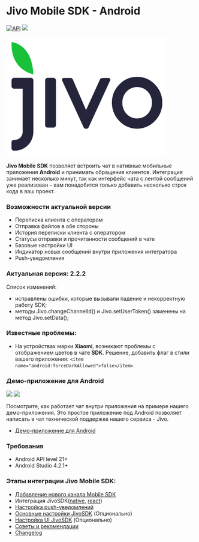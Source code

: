 Jivo Mobile SDK - Android
=========================
<p align="left">
  <a href="https://android-arsenal.com/api?level=21"><img alt="API" src="https://img.shields.io/badge/API-21%2B-brightgreen.svg?style=flat"/></a>
  <a href="https://github.com/JivoChat/JivoSDK-Android/releases"><img src="https://img.shields.io/github/v/release/JivoChat/JivoSDK-Android" /></a>
</p>

![Jivo Logo](./README_ru/resources/jivo_logo.svg)

**Jivo Mobile SDK** позволяет встроить чат в нативные мобильные приложения **Android** и принимать обращения клиентов. Интеграция занимает несколько минут, так как интерфейс чата с лентой сообщений уже реализован – вам понадобится только добавить несколько строк кода в ваш проект.

### Возможности актуальной версии

-   Переписка клиента с оператором
-   Отправка файлов в обе стороны
-   История переписки клиента с оператором
-   Статусы отправки и прочитанности сообщений в чате
-   Базовые настройки UI
-   Индикатор новых сообщений внутри приложения интегратора
-   Push-уведомления

### Актуальная версия: 2.2.2

Список изменений:

-   исправлены ошибки, которые вызывали падение и некорректную работу SDK;
-   методы Jivo.changeChannelId() и Jivo.setUserToken() заменены на метод Jivo.setData();

### Известные проблемы:
- На устройствах марки **Xiaomi**, возникают проблемы с отображением цветов в чате **SDK**. Решение, добавить флаг в стили вашего приложения:
  `<item name="android:forceDarkAllowed">false</item>`.

### Демо-приложение для Android

<img src="https://user-images.githubusercontent.com/81690520/144190746-278592b3-b704-4f9e-9642-ea40ce60f29c.png" width="300"> <img src="https://user-images.githubusercontent.com/81690520/144189472-f5d4c1fd-ded0-493f-860e-5301980e89c1.png" width="300">


Посмотрите, как работает чат внутри приложения на примере нашего демо-приложения. Это простое приложение под Android позволяет написать в чат технической поддержке нашего сервиса - Jivo.

-   [Демо-приложение для Android](https://github.com/JivoChat/JivoSDK-Android/tree/develop/sample)

### Требования

-   Android API level 21+
-   Android Studio 4.2.1+

### Этапы интеграции Jivo Mobile SDK:

- [Добавление нового канала Mobile SDK](./README_ru/add_channel.md)
- Интеграция JivoSDK([native](./README_ru/native_setup.md), [react](./README_ru/react_setup.md))
- [Настройка push-уведомлений](./README_ru/firebase_notifications_setup.md)
- [Основные настройки JivoSDK](./README_ru/native_api.md) (Опционально)
- [Настройка UI JivoSDK](./README_ru/ui_setup.md) (Опционально)
- [Советы и рекомендации](./README_ru/recommendations.md)
- [Changelog](./README_ru/changelog.md)
